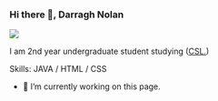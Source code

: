 ### Hi there 👋, Darragh Nolan
![](https://arturssmirnovs.github.io/github-profile-readme-generator/images/banner.png)

 I am 2nd year undergraduate student studying ([CSL.](https://www.tcd.ie/courses/undergraduate/courses/computer-science-linguistics-and-a-language/))

Skills: JAVA / HTML / CSS

- 🔭 I’m currently working on this page. 




